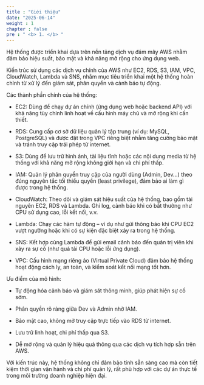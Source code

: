 ```yaml
---
title : "Giới thiệu"
date: "2025-06-14"
weight : 1 
chapter : false
pre : " <b> 1. </b> "
---
```

<!-- **Session Manager** là một chức năng nằm trong dịch vụ System Manager của AWS, Session Manager cung cấp khả năng quản lý các máy chủ một cách an toàn mà **không cần mở port SSH, không cần Bastion Host hoặc quản lý SSH key**. 
Session Manager cũng giúp dễ dàng tuân thủ các chính sách của công ty yêu cầu quyền truy cập có kiểm soát, đảm bảo việc bảo mật nghiêm ngặt và ghi log truy việc truy cập trong khi vẫn cung cấp cho người dùng cuối quyền truy cập đa nền tảng.

Với việc sử dụng Session Manager, bạn sẽ có được những ưu điểm sau:

- Không cần phải mở cổng 22 cho giao thức SSH.
- Có thể cấu hình để kết nối không cần đi ra ngoài internet.
- Không cần quản lý private key của server để kết nối SSH.
- Quản lý tập trung được user bằng việc sử dụng AWS IAM.
- Truy cập tới server một cách dễ dàng và đơn giản bằng một cú click chuột.
- Thời gian truy cập nhanh chóng hơn các phương thức truyền thống như SSH.
- Hỗ trợ nhiều hệ điều hành khác nhau như Linux, Windows, MacOS.
- Log lại được các phiên kết nối và các câu lệnh đã thực thi trong lúc kết nối tới server.

Với những ưu điểm trên, bạn có thể sử dụng Session Manager thay vì sử dụng kỹ thuật Bastion host giúp chúng ta tiết kiệm được thời gian và chi phí khi quản lý server Bastion. -->

Hệ thống được triển khai dựa trên nền tảng dịch vụ đám mây AWS nhằm đảm bảo hiệu suất, bảo mật và khả năng mở rộng cho ứng dụng web.

Kiến trúc sử dụng các dịch vụ chính của AWS như EC2, RDS, S3, IAM, VPC, CloudWatch, Lambda và SNS, nhằm mục tiêu triển khai một hệ thống hoàn chỉnh từ xử lý đến giám sát, phân quyền và cảnh báo tự động.

Các thành phần chính của hệ thống:
 - EC2: Dùng để chạy dự án chính (ứng dụng web hoặc backend API) với khả năng tùy chỉnh linh hoạt về cấu hình máy chủ và mở rộng khi cần thiết.

 - RDS: Cung cấp cơ sở dữ liệu quản lý tập trung (ví dụ: MySQL, PostgreSQL) và được đặt trong VPC riêng biệt nhằm tăng cường bảo mật và tránh truy cập trái phép từ internet.

 - S3: Dùng để lưu trữ hình ảnh, tài liệu tĩnh hoặc các nội dung media từ hệ thống với khả năng mở rộng không giới hạn và chi phí thấp.

 - IAM: Quản lý phân quyền truy cập của người dùng (Admin, Dev...) theo đúng nguyên tắc tối thiểu quyền (least privilege), đảm bảo ai làm gì được trong hệ thống.

 - CloudWatch: Theo dõi và giám sát hiệu suất của hệ thống, bao gồm tài nguyên EC2, RDS và Lambda. Ghi log, cảnh báo khi có bất thường như CPU sử dụng cao, lỗi kết nối, v.v.

 - Lambda: Chạy các hàm tự động – ví dụ như gửi thông báo khi CPU EC2 vượt ngưỡng hoặc khi có sự kiện đặc biệt xảy ra trong hệ thống.

 - SNS: Kết hợp cùng Lambda để gửi email cảnh báo đến quản trị viên khi xảy ra sự cố (như quá tải CPU hoặc lỗi ứng dụng).

 - VPC: Cấu hình mạng riêng ảo (Virtual Private Cloud) đảm bảo hệ thống hoạt động cách ly, an toàn, và kiểm soát kết nối mạng tốt hơn.

Ưu điểm của mô hình:
 - Tự động hóa cảnh báo và giám sát thông minh, giúp phát hiện sự cố sớm.

 - Phân quyền rõ ràng giữa Dev và Admin nhờ IAM.

 - Bảo mật cao, không mở truy cập trực tiếp vào RDS từ internet.

 - Lưu trữ linh hoạt, chi phí thấp qua S3.

 - Dễ mở rộng và quản lý hiệu quả thông qua các dịch vụ tích hợp sẵn trên AWS.

Với kiến trúc này, hệ thống không chỉ đảm bảo tính sẵn sàng cao mà còn tiết kiệm thời gian vận hành và chi phí quản lý, rất phù hợp với các dự án thực tế trong môi trường doanh nghiệp hiện đại.